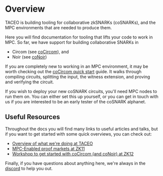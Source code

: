 
# Overview

TACEO is building tooling for collaborative zkSNARKs (coSNARKs), and the MPC environments that are needed to produce them.

Here you will find documentation for tooling that lifts your code to work in MPC. So far, we have support for building collaborative SNARKs in

* Circom (see [coCircom](/co-circom/co-circom.md)), and
* Noir (see [coNoir](/co-noir/co-noir.md))

If you are completely new to working in an MPC environment, it may be worth checking out the [coCircom quick start](/getting-started/quick-start-co-circom.md) guide. It walks through compiling circuits, splitting the input, the witness extension, and proving and verifying the circuit.

If you wish to deploy your new coSNARK circuits, you'll need MPC nodes to run them on. You can either set this up yourself, or you can get in touch with us if you are interested to be an early tester of the coSNARK alphanet.

## Useful Resources

Throughout the docs you will find many links to useful articles and talks, but if you want to get started with some quick overviews, you can check out:

* [Overview of what we're doing at TACEO](https://www.youtube.com/watch?v=tlVFbr3_eEU)
* [MPC-Enabled proof markets at ZK11](https://www.youtube.com/watch?v=4-W5nnsf9-A&pp=ygUMZGFuaWVsIGthbGVz)
* [Workshop to get started with coCircom (and coNoir) at ZK12](https://www.youtube.com/watch?v=w2HJxrDE01k)

Finally, if you have questions about anything here, we're always in the [discord](https://taceo.io/discord) to help you out.
<!-- TACEO is creating the Compute Layer Security (CLS) protocol to make blockchain computation encrypted by default.
The CLS enables every application to compute on private shared state. At its core will be an MPC-VM capable of producing collaborative SNARKs. -->
